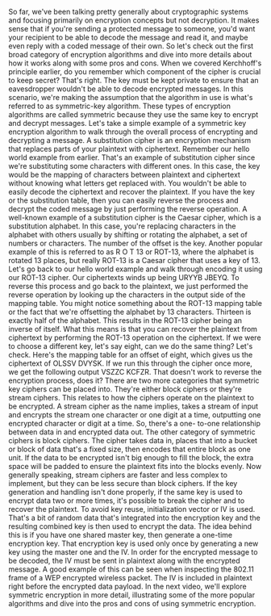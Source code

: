 So far, we've been talking pretty generally about cryptographic systems and focusing primarily on encryption concepts but not decryption. It makes sense that if you're sending a protected message to someone, you'd want your recipient to be able to decode the message and read it, and maybe even reply with a coded message of their own. So let's check out the first broad category of encryption algorithms and dive into more details about how it works along with some pros and cons. When we covered Kerchhoff's principle earlier, do you remember which component of the cipher is crucial to keep secret? That's right. The key must be kept private to ensure that an eavesdropper wouldn't be able to decode encrypted messages. In this scenario, we're making the assumption that the algorithm in use is what's referred to as symmetric-key algorithm. These types of encryption algorithms are called symmetric because they use the same key to encrypt and decrypt messages. Let's take a simple example of a symmetric key encryption algorithm to walk through the overall process of encrypting and decrypting a message. A substitution cipher is an encryption mechanism that replaces parts of your plaintext with ciphertext. Remember our hello world example from earlier. That's an example of substitution cipher since we're substituting some characters with different ones. In this case, the key would be the mapping of characters between plaintext and ciphertext without knowing what letters get replaced with. You wouldn't be able to easily decode the ciphertext and recover the plaintext. If you have the key or the substitution table, then you can easily reverse the process and decrypt the coded message by just performing the reverse operation. A well-known example of a substitution cipher is the Caesar cipher, which is a substitution alphabet. In this case, you're replacing characters in the alphabet with others usually by shifting or rotating the alphabet, a set of numbers or characters. The number of the offset is the key. Another popular example of this is referred to as R O T 13 or ROT-13, where the alphabet is rotated 13 places, but really ROT-13 is a Caesar cipher that uses a key of 13. Let's go back to our hello world example and walk through encoding it using our ROT-13 cipher. Our ciphertexts winds up being URYYB JBEYQ. To reverse this process and go back to the plaintext, we just performed the reverse operation by looking up the characters in the output side of the mapping table. You might notice something about the ROT-13 mapping table or the fact that we're offsetting the alphabet by 13 characters. Thirteen is exactly half of the alphabet. This results in the ROT-13 cipher being an inverse of itself. What this means is that you can recover the plaintext from ciphertext by performing the ROT-13 operation on the ciphertext. If we were to choose a different key, let's say eight, can we do the same thing? Let's check. Here's the mapping table for an offset of eight, which gives us the ciphertext of OLSSV DVYSK. If we run this through the cipher once more, we get the following output VSZZC KCFZR. That doesn't work to reverse the encryption process, does it? There are two more categories that symmetric key ciphers can be placed into. They're either block ciphers or they're stream ciphers. This relates to how the ciphers operate on the plaintext to be encrypted. A stream cipher as the name implies, takes a stream of input and encrypts the stream one character or one digit at a time, outputting one encrypted character or digit at a time. So, there's a one- to-one relationship between data in and encrypted data out. The other category of symmetric ciphers is block ciphers. The cipher takes data in, places that into a bucket or block of data that's a fixed size, then encodes that entire block as one unit. If the data to be encrypted isn't big enough to fill the block, the extra space will be padded to ensure the plaintext fits into the blocks evenly. Now generally speaking, stream ciphers are faster and less complex to implement, but they can be less secure than block ciphers. If the key generation and handling isn't done properly, if the same key is used to encrypt data two or more times, it's possible to break the cipher and to recover the plaintext. To avoid key reuse, initialization vector or IV is used. That's a bit of random data that's integrated into the encryption key and the resulting combined key is then used to encrypt the data. The idea behind this is if you have one shared master key, then generate a one-time encryption key. That encryption key is used only once by generating a new key using the master one and the IV. In order for the encrypted message to be decoded, the IV must be sent in plaintext along with the encrypted message. A good example of this can be seen when inspecting the 802.11 frame of a WEP encrypted wireless packet. The IV is included in plaintext right before the encrypted data payload. In the next video, we'll explore symmetric encryption in more detail, illustrating some of the more popular algorithms and dive into the pros and cons of using symmetric encryption.
